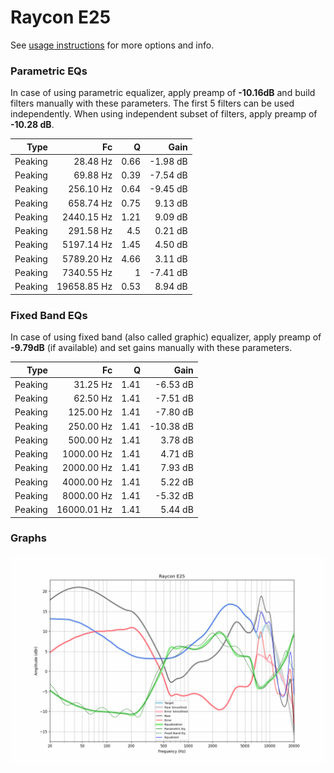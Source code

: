 # Raycon E25
See [usage instructions](https://github.com/jaakkopasanen/AutoEq#usage) for more options and info.

### Parametric EQs
In case of using parametric equalizer, apply preamp of **-10.16dB** and build filters manually
with these parameters. The first 5 filters can be used independently.
When using independent subset of filters, apply preamp of **-10.28 dB**.

| Type    | Fc          |    Q | Gain     |
|--------:|------------:|-----:|---------:|
| Peaking | 28.48 Hz    | 0.66 | -1.98 dB |
| Peaking | 69.88 Hz    | 0.39 | -7.54 dB |
| Peaking | 256.10 Hz   | 0.64 | -9.45 dB |
| Peaking | 658.74 Hz   | 0.75 | 9.13 dB  |
| Peaking | 2440.15 Hz  | 1.21 | 9.09 dB  |
| Peaking | 291.58 Hz   | 4.5  | 0.21 dB  |
| Peaking | 5197.14 Hz  | 1.45 | 4.50 dB  |
| Peaking | 5789.20 Hz  | 4.66 | 3.11 dB  |
| Peaking | 7340.55 Hz  | 1    | -7.41 dB |
| Peaking | 19658.85 Hz | 0.53 | 8.94 dB  |

### Fixed Band EQs
In case of using fixed band (also called graphic) equalizer, apply preamp of **-9.79dB**
(if available) and set gains manually with these parameters.

| Type    | Fc          |    Q | Gain      |
|--------:|------------:|-----:|----------:|
| Peaking | 31.25 Hz    | 1.41 | -6.53 dB  |
| Peaking | 62.50 Hz    | 1.41 | -7.51 dB  |
| Peaking | 125.00 Hz   | 1.41 | -7.80 dB  |
| Peaking | 250.00 Hz   | 1.41 | -10.38 dB |
| Peaking | 500.00 Hz   | 1.41 | 3.78 dB   |
| Peaking | 1000.00 Hz  | 1.41 | 4.71 dB   |
| Peaking | 2000.00 Hz  | 1.41 | 7.93 dB   |
| Peaking | 4000.00 Hz  | 1.41 | 5.22 dB   |
| Peaking | 8000.00 Hz  | 1.41 | -5.32 dB  |
| Peaking | 16000.01 Hz | 1.41 | 5.44 dB   |

### Graphs
![](./Raycon%20E25.png)